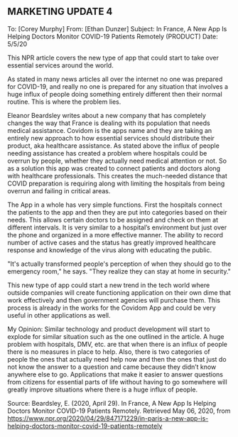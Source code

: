## MARKETING UPDATE 4

To: [Corey Murphy]
From: [Ethan Dunzer]
Subject: In France, A New App Is Helping Doctors Monitor COVID-19 Patients Remotely (PRODUCT)
Date: 5/5/20

This NPR article covers the new type of app that could start to take over essential services around the world.

As stated in many news articles all over the internet no one was prepared for COVID-19, and really no one is prepared for any situation that involves a huge influx of people doing something entirely different then their normal routine. This is where the problem lies.

Eleanor Beardsley writes about a new company that has completely changes the way that France is dealing with its population that needs medical assistance. Covidom is the apps name and they are taking an entirely new approach to how essential services should distribute their product, aka healthcare assistance. As stated above the influx of people needing assistance has created a problem where hospitals could be overrun by people, whether they actually need medical attention or not. So as a solution this app was created to connect patients and doctors along with healthcare professionals. This creates the much-needed distance that COVID preparation is requiring along with limiting the hospitals from being overrun and failing in critical areas.

The App in a whole has very simple functions. First the hospitals connect the patients to the app and then they are put into categories based on their needs. This allows certain doctors to be assigned and check on them at different intervals. It is very similar to a hospital’s environment but just over the phone and organized in a more effective manner. The ability to record number of active cases and the status has greatly improved healthcare response and knowledge of the virus along with educating the public.

"It's actually transformed people's perception of when they should go to the emergency room," he says. "They realize they can stay at home in security."

This new type of app could start a new trend in the tech world where outside companies will create functioning application on their own dime that work effectively and then government agencies will purchase them. This process is already in the works for the Covidom App and could be very useful in other applications as well.

My Opinion: Similar technology and product development will start to explode for similar situation such as the one outlined in the article. A huge problem with hospitals, DMV, etc. are that when there is an influx of people there is no measures in place to help. Also, there is two categories of people the ones that actually need help now and then the ones that just do not know the answer to a question and came because they didn’t know anywhere else to go. Applications that make it easier to answer questions from citizens for essential parts of life without having to go somewhere will greatly improve situations where there is a huge influx of people.


Source: Beardsley, E. (2020, April 29). In France, A New App Is Helping Doctors Monitor COVID-19 Patients Remotely. Retrieved May 06, 2020, from https://www.npr.org/2020/04/29/847171229/in-paris-a-new-app-is-helping-doctors-monitor-covid-19-patients-remotely

